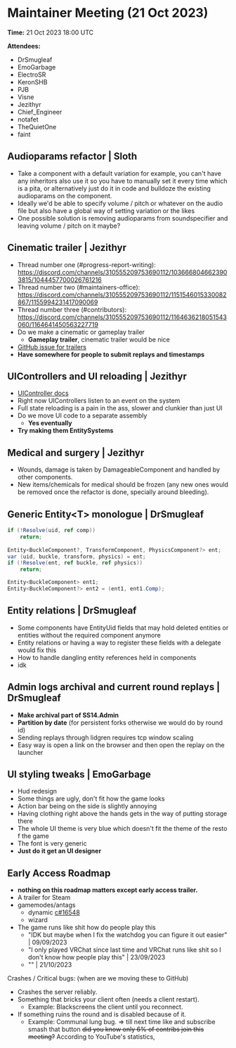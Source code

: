 ﻿# Maintainer Meeting (21 Oct 2023)

**Time:** 21 Oct 2023 18:00 UTC

**Attendees:**
- DrSmugleaf
- EmoGarbage
- ElectroSR
- KeronSHB
- PJB
- Visne
- Jezithyr
- Chief_Engineer
- notafet
- TheQuietOne
- faint

## Audioparams refactor | Sloth
- Take a component with a default variation for example, you can't have any inheritors also use it so you have to manually set it every time which is a pita, or alternatively just do it in code and bulldoze the existing audioparams on the component.
- Ideally we'd be able to specify volume / pitch or whatever on the audio file but also have a global way of setting variation or the likes
- One possible solution is removing audioparams from soundspecifier and leaving volume / pitch on it maybe?


## Cinematic trailer | Jezithyr
- Thread number one (#progress-report-writing): https://discord.com/channels/310555209753690112/1036668046623903815/1044457700026761216
- Thread number two (#maintainers-office): https://discord.com/channels/310555209753690112/1151546015330082867/1155994231417090069
- Thread number three (#contributors): https://discord.com/channels/310555209753690112/1164636218051543060/1164641450563227719
- Do we make a cinematic or gameplay trailer
    - **Gameplay trailer**, cinematic trailer would be nice
- [GitHub issue for trailers](https://github.com/space-wizards/space-station-14/issues/20478)
- **Have somewhere for people to submit replays and timestamps**


## UIControllers and UI reloading | Jezithyr
- [UIController docs](https://docs.spacestation14.com/en/robust-toolbox/user-interface.html#ui-controllers)
- Right now UIControllers listen to an event on the system
- Full state reloading is a pain in the ass, slower and clunkier than just UI
- Do we move UI code to a separate assembly
    - **Yes eventually**
- **Try making them EntitySystems**


## Medical and surgery | Jezithyr
- Wounds, damage is taken by DamageableComponent and handled by other components.
- New items/chemicals for medical should be frozen (any new ones would be removed once the refactor is done, specially around bleeding).


## Generic Entity\<T> monologue | DrSmugleaf
```cs
if (!Resolve(uid, ref comp))
    return;
    
Entity<BuckleComponent?, TransformComponent, PhysicsComponent?> ent;
var (uid, buckle, transform, physics) = ent;
if (!Resolve(ent, ref buckle, ref physics))
    return;

Entity<BuckleComponent> ent1;
Entity<BuckleComponent?> ent2 = (ent1, ent1.Comp);
```


## Entity relations | DrSmugleaf
- Some components have EntityUid fields that may hold deleted entities or entities without the required component anymore
- Entity relations or having a way to register these fields with a delegate would fix this
- How to handle dangling entity references held in components
- idk


## Admin logs archival and current round replays | DrSmugleaf
- **Make archival part of SS14.Admin**
- **Partition by date** (for persistent forks otherwise we would do by round id)
- Sending replays through lidgren requires tcp window scaling
- Easy way is open a link on the browser and then open the replay on the launcher


## UI styling tweaks | EmoGarbage
- Hud redesign
- Some things are ugly, don't fit how the game looks
- Action bar being on the side is slightly annoying
- Having clothing right above the hands gets in the way of putting storage there
- The whole UI theme is very blue which doesn't fit the theme of the resto f the game
- The font is very generic
- **Just do it get an UI designer**


## Early Access Roadmap
- **nothing on this roadmap matters except early access trailer.**
- A trailer for Steam
- gamemodes/antags
    - dynamic [c#16548](https://github.com/space-wizards/space-station-14/pull/16548)
    - wizard
- The game runs like shit how do people play this
    - "IDK but maybe when I fix the watchdog you can figure it out easier" | 09/09/2023
    - "I only played VRChat since last time and VRChat runs like shit so I don't know how people play this" | 23/09/2023
    - "" | 21/10/2023


Crashes / Critical bugs: (when are we moving these to GitHub)
- Crashes the server reliably.
- Something that bricks your client often (needs a client restart).
    - Example: Blackscreens the client until you reconnect.
- If something ruins the round and is disabled because of it.
    - Example: Communal lung bug.
      => till next time
      like and subscribe
      smash that button
      ~~did you know only 6% of contribs join this meeting?~~ According to YouTube's statistics, 
